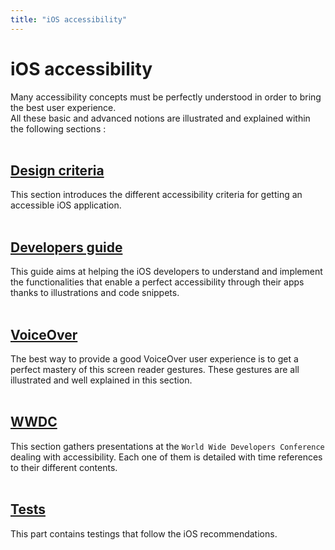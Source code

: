 ```yaml
---
title: "iOS accessibility"
---
```


# iOS accessibility

Many accessibility concepts must be perfectly understood in order to bring the best user experience.
</br>All these basic and advanced notions are illustrated and explained within the following sections :
</br></br>
## [Design criteria](./criteria-ios.html)
This section introduces the different accessibility criteria for getting an accessible iOS application.
</br></br>
## [Developers guide](./dev-ios.html)
This guide aims at helping the iOS developers to understand and implement the functionalities that enable a perfect accessibility through their apps thanks to illustrations and code snippets.
</br></br>
## [VoiceOver](./voiceover.html)
The best way to provide a good VoiceOver user experience is to get a perfect mastery of this screen reader gestures.
These gestures are all illustrated and well explained in this section.
</br></br>
## [WWDC](./dev-ios-wwdc.html)
This section gathers presentations at the `World Wide Developers Conference` dealing with accessibility.
Each one of them is detailed with time references to their different contents.
</br></br>
## [Tests](./criteria-ios-test.html)
This part contains testings that follow the iOS recommendations.
